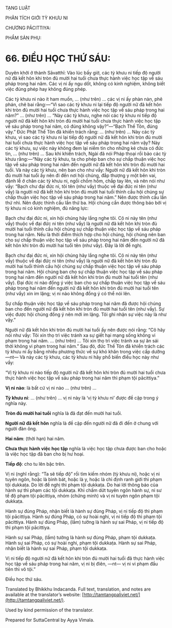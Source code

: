  

TẠNG LUẬT

PHÂN TÍCH GIỚI TỲ KHƯU NI

CHƯƠNG PĀCITTIYA:

PHẨM SẢN PHỤ:

# 66\. ĐIỀU HỌC THỨ SÁU:

Duyên khởi ở thành Sāvatthī: Vào lúc bấy giờ, các tỳ khưu ni tiếp độ người nữ đã kết hôn khi tròn đủ mười hai tuổi chưa thực hành việc học tập về sáu pháp trong hai năm. Các vị ni ấy ngu dốt, không có kinh nghiệm, không biết việc đúng phép hay không đúng phép.

Các tỳ khưu ni nào ít ham muốn, … (như trên) … các vị ni ấy phàn nàn, phê phán, chê bai rằng:—“Vì sao các tỳ khưu ni lại tiếp độ người nữ đã kết hôn khi tròn đủ mười hai tuổi chưa thực hành việc học tập về sáu pháp trong hai năm?” … (như trên) … “Này các tỳ khưu, nghe nói các tỳ khưu ni tiếp độ người nữ đã kết hôn khi tròn đủ mười hai tuổi chưa thực hành việc học tập về sáu pháp trong hai năm, có đúng không vậy?”—“Bạch Thế Tôn, đúng vậy.” Đức Phật Thế Tôn đã khiển trách rằng: … (như trên) … Này các tỳ khưu, vì sao các tỳ khưu ni lại tiếp độ người nữ đã kết hôn khi tròn đủ mười hai tuổi chưa thực hành việc học tập về sáu pháp trong hai năm vậy? Này các tỳ khưu, sự việc này không đem lại niềm tin cho những kẻ chưa có đức tin, … (như trên) … Sau khi khiển trách, Ngài đã nói Pháp thoại rồi bảo các tỳ khưu rằng:—“Này các tỳ khưu, ta cho phép ban cho sự chấp thuận việc học tập về sáu pháp trong hai năm đến người nữ đã kết hôn khi tròn đủ mười hai tuổi. Và này các tỳ khưu, nên ban cho như vầy: Người nữ đã kết hôn khi tròn đủ mười hai tuổi ấy nên đi đến nơi hội chúng, đắp thượng y một bên vai, đảnh lễ ở chân các tỳ khưu ni, ngồi chồm hổm, chắp tay lên, và nên nói như vầy: “Bạch chư đại đức ni, tôi tên (như vầy) thuộc về đại đức ni tên (như vầy) là người nữ đã kết hôn khi tròn đủ mười hai tuổi thỉnh cầu hội chúng sự chấp thuận việc học tập về sáu pháp trong hai năm.” Nên được thỉnh cầu lần thứ nhì. Nên được thỉnh cầu lần thứ ba. Hội chúng cần được thông báo bởi vị tỳ khưu ni có kinh nghiệm, đủ năng lực:

Bạch chư đại đức ni, xin hội chúng hãy lắng nghe tôi. Cô ni này tên (như vầy) thuộc về đại đức ni tên (như vầy) là người nữ đã kết hôn khi tròn đủ mười hai tuổi thỉnh cầu hội chúng sự chấp thuận việc học tập về sáu pháp trong hai năm. Nếu là thời điểm thích hợp cho hội chúng, hội chúng nên ban cho sự chấp thuận việc học tập về sáu pháp trong hai năm đến người nữ đã kết hôn khi tròn đủ mười hai tuổi tên (như vầy). Đây là lời đề nghị.

Bạch chư đại đức ni, xin hội chúng hãy lắng nghe tôi. Cô ni này tên (như vầy) thuộc về đại đức ni tên (như vầy) là người nữ đã kết hôn khi tròn đủ mười hai tuổi thỉnh cầu hội chúng sự chấp thuận việc học tập về sáu pháp trong hai năm. Hội chúng ban cho sự chấp thuận việc học tập về sáu pháp trong hai năm đến người nữ đã kết hôn khi tròn đủ mười hai tuổi tên (như vầy). Đại đức ni nào đồng ý việc ban cho sự chấp thuận việc học tập về sáu pháp trong hai năm đến người nữ đã kết hôn khi tròn đủ mười hai tuổi tên (như vầy) xin im lặng; vị ni nào không đồng ý có thể nói lên.

Sự chấp thuận việc học tập về sáu pháp trong hai năm đã được hội chúng ban cho đến người nữ đã kết hôn khi tròn đủ mười hai tuổi tên (như vầy). Sự việc được hội chúng đồng ý nên mới im lặng. Tôi ghi nhận sự việc này là như vậy.”

Người nữ đã kết hôn khi tròn đủ mười hai tuổi ấy nên được nói rằng: “Cô hãy nói như vầy: Tôi xin thọ trì việc tránh xa sự giết hại mạng sống không vi phạm trong hai năm. … (như trên) … Tôi xin thọ trì việc tránh xa sự ăn sái thời không vi phạm trong hai năm.” Sau đó, đức Thế Tôn đã khiển trách các tỳ khưu ni ấy bằng nhiều phương thức về sự khó khăn trong việc cấp dưỡng ―nt― Và này các tỳ khưu, các tỳ khưu ni hãy phổ biến điều học này như vầy:

“Vị tỳ khưu ni nào tiếp độ người nữ đã kết hôn khi tròn đủ mười hai tuổi chưa thực hành việc học tập về sáu pháp trong hai năm thì phạm tội pācittiya.”

**Vị ni nào**: là bất cứ vị ni nào … (như trên) …

**Tỳ khưu ni**: … (như trên) … vị ni này là ‘vị tỳ khưu ni’ được đề cập trong ý nghĩa này.

**Tròn đủ mười hai tuổi** nghĩa là đã đạt đến mười hai tuổi.

**Người nữ đã kết hôn** nghĩa là đề cập đến người nữ đã đi đến ở chung với người đàn ông.

**Hai năm**: (thời hạn) hai năm.

**Chưa thực hành việc học tập** nghĩa là việc học tập chưa được ban cho hoặc là việc học tập đã ban cho bị hư hoại.

**Tiếp độ**: cho tu lên bậc trên.

Vị ni (nghĩ rằng): “Ta sẽ tiếp độ” rồi tìm kiếm nhóm (tỳ khưu ni), hoặc vị ni tuyên ngôn, hoặc là bình bát, hoặc là y, hoặc là chỉ định ranh giới thì phạm tội dukkaṭa. Do lời đề nghị thì phạm tội dukkaṭa. Do hai lời thông báo của hành sự thì phạm các tội dukkaṭa. Khi chấm dứt tuyên ngôn hành sự, ni sư tế độ phạm tội pācittiya, nhóm (chứng minh) và vị ni tuyên ngôn phạm tội dukkaṭa.

Hành sự đúng Pháp, nhận biết là hành sự đúng Pháp, vị ni tiếp độ thì phạm tội pācittiya. Hành sự đúng Pháp, có sự hoài nghi, vị ni tiếp độ thì phạm tội pācittiya. Hành sự đúng Pháp, (lầm) tưởng là hành sự sai Pháp, vị ni tiếp độ thì phạm tội pācittiya.

Hành sự sai Pháp, (lầm) tưởng là hành sự đúng Pháp, phạm tội dukkaṭa. Hành sự sai Pháp, có sự hoài nghi, phạm tội dukkaṭa. Hành sự sai Pháp, nhận biết là hành sự sai Pháp, phạm tội dukkaṭa.

Vị ni tiếp độ người nữ đã kết hôn khi tròn đủ mười hai tuổi đã thực hành việc học tập về sáu pháp trong hai năm, vị ni bị điên, ―nt― vị ni vi phạm đầu tiên thì vô tội.”

Điều học thứ sáu.

Translated by Bhikkhu Indacanda. Full text, translation, and notes are available at the translator’s website: [http://tamtangpaliviet.net/](http://tamtangpaliviet.net/).

Used by kind permission of the translator.

Prepared for SuttaCentral by Ayya Vimala.